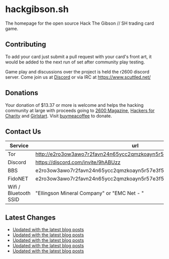 # hackgibson.sh
The homepage for the open source Hack The Gibson // SH trading card game.


## Contributing

To add your card just submit a pull request with your card's front art, it would be added to the next run of set after community play testing.

Game play and discussions over the project is held the r2600 discord server. Come join us at [Discord](https://discord.com/invite/9hABUzz) or via IRC at https://www.scuttled.net/


## Donations

Your donation of $13.37 or more is welcome and helps the hacking community at large with proceeds going to [2600 Magazine](https://2600.com/), [Hackers for Charity](https://hackersforcharity.org) and [Girlstart](https://girlstart.org).  Visit [buymeacoffee](https://www.buymeacoffee.com/hackgibson.sh) to donate.


## Contact Us

Service | url
-|-
Tor | http://e2ro3ow3awo7r2favn24n65ycc2qmzkoayn5r57e3f56nvjwdcgg32ad.onion
Discord | https://discord.com/invite/9hABUzz
BBS | e2ro3ow3awo7r2favn24n65ycc2qmzkoayn5r57e3f56nvjwdcgg32ad.onion:23
FidoNET | e2ro3ow3awo7r2favn24n65ycc2qmzkoayn5r57e3f56nvjwdcgg32ad.onion:24554
Wifi / Bluetooth SSID | "Ellingson Mineral Company" or "EMC Net - <fidonet address>"

## Latest Changes
<!-- BLOG-POST-LIST:START -->
- [Updated with the latest blog posts](https://github.com/DFW2600/hackgibson.sh/commit/ad479b0ff55c1d5206a4dbf37d7d4e2dac27e358)
- [Updated with the latest blog posts](https://github.com/DFW2600/hackgibson.sh/commit/bda3d7535f2d7f448b5245328c89f2f49b657f86)
- [Updated with the latest blog posts](https://github.com/DFW2600/hackgibson.sh/commit/1225444d0cc59b33c3ee023e602df98da6df557a)
- [Updated with the latest blog posts](https://github.com/DFW2600/hackgibson.sh/commit/1ad8abb0d825696abb68c8dd866499a083d64146)
- [Updated with the latest blog posts](https://github.com/DFW2600/hackgibson.sh/commit/3867d3fdaf01b9214301d5764527bb30041d6c80)
<!-- BLOG-POST-LIST:END -->
